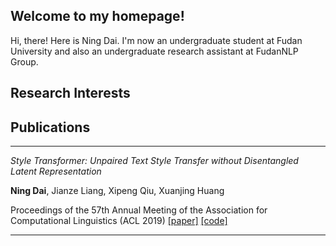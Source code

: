 ## Welcome to my homepage!

Hi, there! Here is Ning Dai. I'm now an undergraduate student at Fudan University and also an undergraduate research assistant at FudanNLP Group. 





## Research Interests





## Publications

------

*Style Transformer:  Unpaired Text Style Transfer without Disentangled Latent Representation*

**Ning Dai**, Jianze Liang, Xipeng Qiu, Xuanjing Huang

Proceedings of the 57th Annual Meeting of the Association for Computational Linguistics (ACL 2019) [[paper]](https://www.aclweb.org/anthology/P19-1601.pdf?target=_blank) [[code]](https://github.com/fastnlp/style-transformer)  

------

